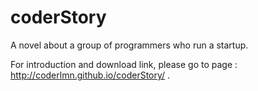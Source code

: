 coderStory
==========

A novel about a group of programmers who run a startup.

For introduction and download link, please go to page : http://coderlmn.github.io/coderStory/ .
